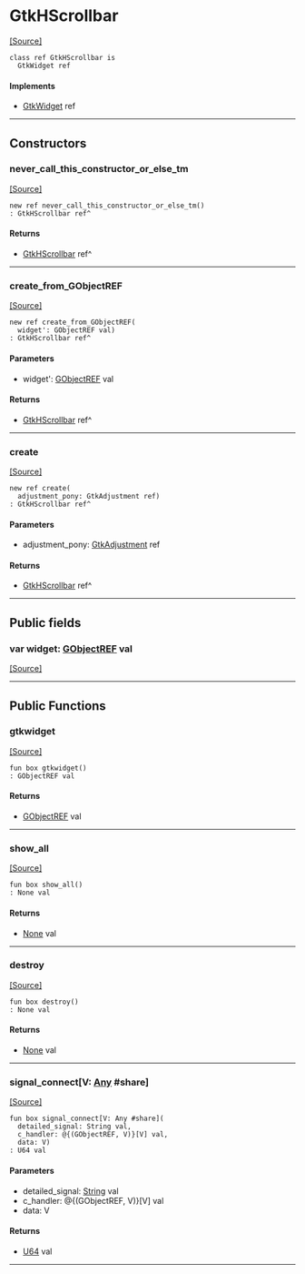 # GtkHScrollbar
<span class="source-link">[[Source]](src/gtk3/GtkHScrollbar.md#L6)</span>
```pony
class ref GtkHScrollbar is
  GtkWidget ref
```

#### Implements

* [GtkWidget](gtk3-GtkWidget.md) ref

---

## Constructors

### never_call_this_constructor_or_else_tm
<span class="source-link">[[Source]](src/gtk3/GtkHScrollbar.md#L10)</span>


```pony
new ref never_call_this_constructor_or_else_tm()
: GtkHScrollbar ref^
```

#### Returns

* [GtkHScrollbar](gtk3-GtkHScrollbar.md) ref^

---

### create_from_GObjectREF
<span class="source-link">[[Source]](src/gtk3/GtkHScrollbar.md#L13)</span>


```pony
new ref create_from_GObjectREF(
  widget': GObjectREF val)
: GtkHScrollbar ref^
```
#### Parameters

*   widget': [GObjectREF](gtk3-..-gobject-GObjectREF.md) val

#### Returns

* [GtkHScrollbar](gtk3-GtkHScrollbar.md) ref^

---

### create
<span class="source-link">[[Source]](src/gtk3/GtkHScrollbar.md#L17)</span>


```pony
new ref create(
  adjustment_pony: GtkAdjustment ref)
: GtkHScrollbar ref^
```
#### Parameters

*   adjustment_pony: [GtkAdjustment](gtk3-GtkAdjustment.md) ref

#### Returns

* [GtkHScrollbar](gtk3-GtkHScrollbar.md) ref^

---

## Public fields

### var widget: [GObjectREF](gtk3-..-gobject-GObjectREF.md) val
<span class="source-link">[[Source]](src/gtk3/GtkHScrollbar.md#L7)</span>



---

## Public Functions

### gtkwidget
<span class="source-link">[[Source]](src/gtk3/GtkHScrollbar.md#L9)</span>


```pony
fun box gtkwidget()
: GObjectREF val
```

#### Returns

* [GObjectREF](gtk3-..-gobject-GObjectREF.md) val

---

### show_all
<span class="source-link">[[Source]](src/gtk3/GtkWidget.md#L4)</span>


```pony
fun box show_all()
: None val
```

#### Returns

* [None](builtin-None.md) val

---

### destroy
<span class="source-link">[[Source]](src/gtk3/GtkWidget.md#L7)</span>


```pony
fun box destroy()
: None val
```

#### Returns

* [None](builtin-None.md) val

---

### signal_connect\[V: [Any](builtin-Any.md) #share\]
<span class="source-link">[[Source]](src/gtk3/GtkWidget.md#L10)</span>


```pony
fun box signal_connect[V: Any #share](
  detailed_signal: String val,
  c_handler: @{(GObjectREF, V)}[V] val,
  data: V)
: U64 val
```
#### Parameters

*   detailed_signal: [String](builtin-String.md) val
*   c_handler: @{(GObjectREF, V)}[V] val
*   data: V

#### Returns

* [U64](builtin-U64.md) val

---

